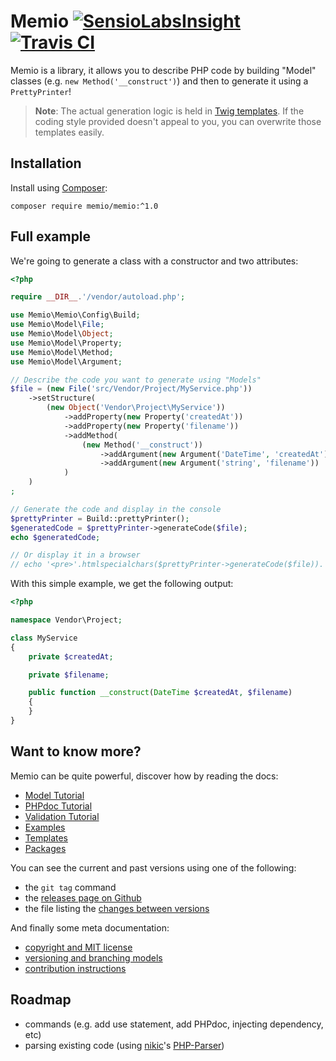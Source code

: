 # Memio [![SensioLabsInsight](https://insight.sensiolabs.com/projects/a2b24423-9840-45ab-a011-598aa3ba26bf/mini.png)](https://insight.sensiolabs.com/projects/a2b24423-9840-45ab-a011-598aa3ba26bf) [![Travis CI](https://travis-ci.org/memio/memio.png)](https://travis-ci.org/memio/memio)

Memio is a library, it allows you to describe PHP code by building "Model" classes
(e.g. `new Method('__construct')`) and then to generate it using a `PrettyPrinter`!

> **Note**: The actual generation logic is held in [Twig templates](http://twig.sensiolabs.org/).
> If the coding style provided doesn't appeal to you, you can overwrite those templates easily.

## Installation

Install using [Composer](https://getcomposer.org/download):

    composer require memio/memio:^1.0

## Full example

We're going to generate a class with a constructor and two attributes:

```php
<?php

require __DIR__.'/vendor/autoload.php';

use Memio\Memio\Config\Build;
use Memio\Model\File;
use Memio\Model\Object;
use Memio\Model\Property;
use Memio\Model\Method;
use Memio\Model\Argument;

// Describe the code you want to generate using "Models"
$file = (new File('src/Vendor/Project/MyService.php'))
    ->setStructure(
        (new Object('Vendor\Project\MyService'))
            ->addProperty(new Property('createdAt'))
            ->addProperty(new Property('filename'))
            ->addMethod(
                (new Method('__construct'))
                    ->addArgument(new Argument('DateTime', 'createdAt'))
                    ->addArgument(new Argument('string', 'filename'))
            )
    )
;

// Generate the code and display in the console
$prettyPrinter = Build::prettyPrinter();
$generatedCode = $prettyPrinter->generateCode($file);
echo $generatedCode;

// Or display it in a browser
// echo '<pre>'.htmlspecialchars($prettyPrinter->generateCode($file)).'</pre>';
```

With this simple example, we get the following output:

```php
<?php

namespace Vendor\Project;

class MyService
{
    private $createdAt;

    private $filename;

    public function __construct(DateTime $createdAt, $filename)
    {
    }
}
```

## Want to know more?

Memio can be quite powerful, discover how by reading the docs:

* [Model Tutorial](doc/01-model-tutorial.md)
* [PHPdoc Tutorial](doc/02-phpdoc-tutorial.md)
* [Validation Tutorial](doc/03-validation-tutorial.md)
* [Examples](doc/04-examples.md)
* [Templates](doc/05-templates.md)
* [Packages](doc/06-packages.md)

You can see the current and past versions using one of the following:

* the `git tag` command
* the [releases page on Github](https://github.com/memio/memio/releases)
* the file listing the [changes between versions](CHANGELOG.md)

And finally some meta documentation:

* [copyright and MIT license](LICENSE)
* [versioning and branching models](VERSIONING.md)
* [contribution instructions](CONTRIBUTING.md)

## Roadmap

* commands (e.g. add use statement, add PHPdoc, injecting dependency, etc)
* parsing existing code (using [nikic](http://nikic.github.io/aboutMe.html)'s [PHP-Parser](https://github.com/nikic/PHP-Parser))
